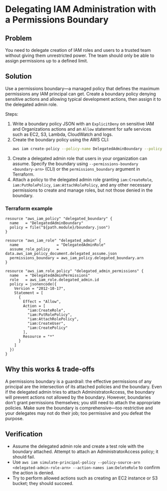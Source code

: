 # Delegating IAM Administration with a Permissions Boundary

## Problem

You need to delegate creation of IAM roles and users to a trusted team without giving them unrestricted power. The team should only be able to assign permissions up to a defined limit.

## Solution

Use a permissions boundary—a managed policy that defines the maximum permissions any IAM principal can get. Create a boundary policy denying sensitive actions and allowing typical development actions, then assign it to the delegated admin role.

Steps:

1. Write a boundary policy JSON with an `ExplicitDeny` on sensitive IAM and Organizations actions and an `Allow` statement for safe services such as EC2, S3, Lambda, CloudWatch and logs.
2. Create the boundary policy using the AWS CLI:
   ```sh
   aws iam create-policy --policy-name DelegatedAdminBoundary --policy-document file://boundary.json
   ```
3. Create a delegated admin role that users in your organization can assume. Specify the boundary using `--permissions-boundary <boundary-arn>` (CLI) or the `permissions_boundary` argument in Terraform.
4. Attach a policy to the delegated admin role granting `iam:CreateRole`, `iam:PutRolePolicy`, `iam:AttachRolePolicy`, and any other necessary permissions to create and manage roles, but not those denied in the boundary.

### Terraform example

```
resource "aws_iam_policy" "delegated_boundary" {
  name   = "DelegatedAdminBoundary"
  policy = file("${path.module}/boundary.json")
}

resource "aws_iam_role" "delegated_admin" {
  name                 = "DelegatedAdminRole"
  assume_role_policy   = data.aws_iam_policy_document.delegated_assume.json
  permissions_boundary = aws_iam_policy.delegated_boundary.arn
}

resource "aws_iam_role_policy" "delegated_admin_permissions" {
  name   = "DelegatedAdminPermissions"
  role   = aws_iam_role.delegated_admin.id
  policy = jsonencode({
    Version = "2012-10-17",
    Statement = [
      {
        Effect = "Allow",
        Action = [
          "iam:CreateRole",
          "iam:PutRolePolicy",
          "iam:AttachRolePolicy",
          "iam:CreateUser",
          "iam:CreatePolicy"
        ],
        Resource = "*"
      }
    ]
  })
}
```

## Why this works & trade-offs

A permissions boundary is a guardrail: the effective permissions of any principal are the intersection of its attached policies and the boundary. Even if the delegated admin tries to attach AdministratorAccess, the boundary will prevent actions not allowed by the boundary. However, boundaries don’t grant permissions themselves; you still need to attach the appropriate policies. Make sure the boundary is comprehensive—too restrictive and your delegates may not do their job; too permissive and you defeat the purpose.

## Verification

- Assume the delegated admin role and create a test role with the boundary attached. Attempt to attach an AdministratorAccess policy; it should fail.
- Use `aws iam simulate-principal-policy --policy-source-arn <delegated-admin-role-arn> --action-names iam:DeleteRole` to confirm the action is denied.
- Try to perform allowed actions such as creating an EC2 instance or S3 bucket; they should succeed.
